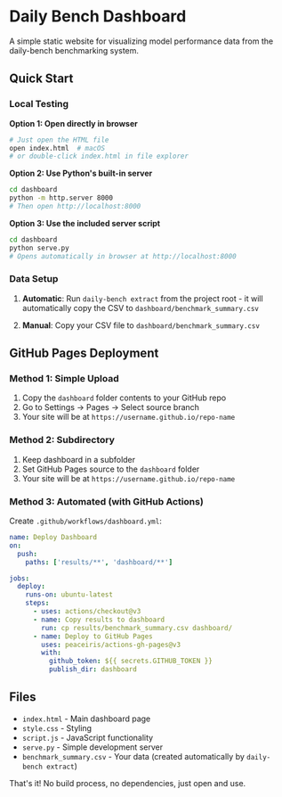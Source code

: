# Daily Bench Dashboard

A simple static website for visualizing model performance data from the daily-bench benchmarking system.

## Quick Start

### Local Testing

**Option 1: Open directly in browser**
```bash
# Just open the HTML file
open index.html  # macOS
# or double-click index.html in file explorer
```

**Option 2: Use Python's built-in server**
```bash
cd dashboard
python -m http.server 8000
# Then open http://localhost:8000
```

**Option 3: Use the included server script**
```bash
cd dashboard
python serve.py
# Opens automatically in browser at http://localhost:8000
```

### Data Setup

1. **Automatic**: Run `daily-bench extract` from the project root - it will automatically copy the CSV to `dashboard/benchmark_summary.csv`

2. **Manual**: Copy your CSV file to `dashboard/benchmark_summary.csv`

## GitHub Pages Deployment

### Method 1: Simple Upload
1. Copy the `dashboard` folder contents to your GitHub repo
2. Go to Settings → Pages → Select source branch
3. Your site will be at `https://username.github.io/repo-name`

### Method 2: Subdirectory
1. Keep dashboard in a subfolder
2. Set GitHub Pages source to the `dashboard` folder
3. Your site will be at `https://username.github.io/repo-name`

### Method 3: Automated (with GitHub Actions)
Create `.github/workflows/dashboard.yml`:
```yaml
name: Deploy Dashboard
on:
  push:
    paths: ['results/**', 'dashboard/**']

jobs:
  deploy:
    runs-on: ubuntu-latest
    steps:
      - uses: actions/checkout@v3
      - name: Copy results to dashboard
        run: cp results/benchmark_summary.csv dashboard/
      - name: Deploy to GitHub Pages
        uses: peaceiris/actions-gh-pages@v3
        with:
          github_token: ${{ secrets.GITHUB_TOKEN }}
          publish_dir: dashboard
```

## Files

- `index.html` - Main dashboard page
- `style.css` - Styling
- `script.js` - JavaScript functionality
- `serve.py` - Simple development server
- `benchmark_summary.csv` - Your data (created automatically by `daily-bench extract`)

That's it! No build process, no dependencies, just open and use.
